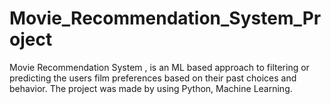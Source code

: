 # Movie_Recommendation_System_Project
Movie Recommendation System , is an ML based approach to filtering or predicting the users film
preferences based on their past choices and behavior.
The project was made by using Python, Machine Learning.
